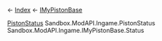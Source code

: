 ← [Index](Api-Index) ← [IMyPistonBase](Sandbox.ModAPI.Ingame.IMyPistonBase)

[PistonStatus](Sandbox.ModAPI.Ingame.PistonStatus) Sandbox.ModAPI.Ingame.PistonStatus Sandbox.ModAPI.Ingame.IMyPistonBase.Status
